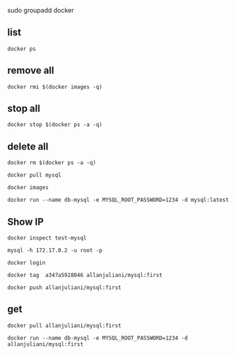 
 sudo groupadd docker
## list
`docker ps`

## remove all
`docker rmi $(docker images -q)`

## stop all
`docker stop $(docker ps -a -q)`

## delete all
`docker rm $(docker ps -a -q)`


`docker pull mysql`

`docker images`

`docker run --name db-mysql -e MYSQL_ROOT_PASSWORD=1234 -d mysql:latest`

## Show IP
`docker inspect test-mysql`

`mysql -h 172.17.0.2 -u root -p`

`docker login`

`docker tag  a347a5928046 allanjuliani/mysql:first`

`docker push allanjuliani/mysql:first`


## get
`docker pull allanjuliani/mysql:first`

`docker run --name db-mysql -e MYSQL_ROOT_PASSWORD=1234 -d allanjuliani/mysql:first`
